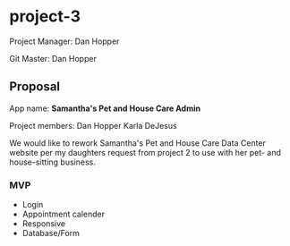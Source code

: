 # project-3
Project Manager: Dan Hopper

Git Master: Dan Hopper


## Proposal

App name: __Samantha's Pet and House Care Admin__

Project members:
  Dan Hopper
  Karla DeJesus


We would like to rework Samantha's Pet and House Care Data Center website per my daughters request from project 2 to use with her pet- and house-sitting business. 

### MVP
* Login
* Appointment calender
* Responsive
* Database/Form

